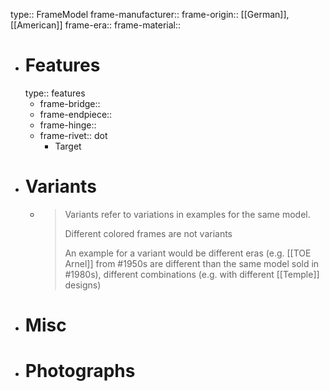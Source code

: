 type:: FrameModel
frame-manufacturer::
frame-origin:: [[German]], [[American]] 
frame-era::
frame-material::

- # Features
  type:: features
	- frame-bridge::
	- frame-endpiece::
	- frame-hinge::
	- frame-rivet::  dot
		- Target
- # Variants
	- > Variants refer to variations in examples for the same model.
	  >
	  > Different colored frames are not variants
	  >
	  > An example for a variant would be different eras (e.g. [[TOE Arnel]] from #1950s are different than the same model sold in #1980s), different combinations (e.g. with different [[Temple]] designs)
- # Misc
- # Photographs